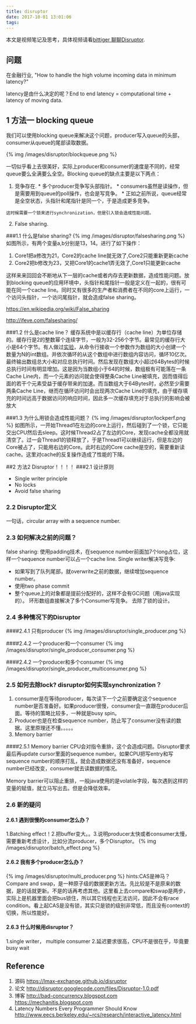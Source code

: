 ```yaml
---
title: disruptor
date: 2017-10-01 13:01:06
tags:
---
```


本文是视频笔记及思考，具体视频请看[bittiger 聊聊Disruptor](https://www.bittiger.io/videos/QHkP5QobvhNWGZv9f/2EkqDyjCYc5x8WPfW).

## 问题
在金融行业, "How to handle the high volume incoming data in minimum latency?" 

latency是由什么决定的呢？End to end latency = computational time + latency of moving data. 

## 1 方法一 blocking queue
我们可以使用blocking queue来解决这个问题，producer写入queue的头部，consumer从queue的尾部读取数据。

{% img /images/disruptor/blockqueue.png %}

一切似乎看上去很美好，实际上producer和consumer的速度是不同的，经常queue要么全满要么全空。Blocking queue的缺点主要是以下两点：

  1. 竞争存在. 
    * 多个producer竞争写头部指针。
    * consumers虽然是读操作，但是需要用到queue的poll操作，也会是写竞争。
    * 正如之前所说，queue经常是全空状态，头指针和尾指针是同一个，于是造成更多竞争。

    这时候需要一个锁来进行synchronization，但是引入锁会造成性能问题。
  2. False sharing. 

###1.1 什么是false sharing?
{% img /images/disruptor/falsesharing.png %}
如图所示，有两个变量a,b分别是13，14。进行了如下操作：

  1. Core1把a修改为21，Core2的cache line就无效了,Core2只能重新更新cache
  2. Core2把b修改为23，又把Core1的cache1弄无效了,Core1只能更新cache

这样来来回回会不断地从下一层的cache或者内存去更新数据，造成性能问题。放到blocking queue的应用环境中，头指针和尾指针一般是定义在一起的，很有可能在同一个cache line。同时又有很多的生产者和消费者在不同的core上运行，一个访问头指针，一个访问尾指针，就会造成false sharing。

https://en.wikipedia.org/wiki/False_sharing

http://ifeve.com/falsesharing/

###1.2 什么是cache line？
缓存系统中是以缓存行（cache line）为单位存储的。缓存行是2的整数幂个连续字节，一般为32-256个字节。最常见的缓存行大小是64个字节。有人做过[实验](http://cenalulu.github.io/linux/all-about-cpu-cache/)，从命令行接收一个参数作为数组的大小创建一个数量为N的int数组。并依次循环的从这个数组中进行数组内容访问，循环10亿次。最终输出数组总大小和对应总执行时间。然后发现在数组大小超过64Bytes的时候总执行时间有明显增加。这是因为当数组小于64的时候，数组极有可能落在一条Cache Line内，而一个元素的访问就会使得整条Cache Line被填充，因而值得后面的若干个元素受益于缓存带来的加速。而当数组大于64Bytes时，必然至少需要两条Cache Line，继而在循环访问时会出现两次Cache Line的填充，由于缓存填充的时间远高于数据访问的响应时间，因此多一次缓存填充对于总执行的影响会被放大

###1.3 为什么用锁会造成性能问题？
{% img /images/disruptor/lockperf.png %}
如图所示，一开始Thread1在左边的core上运行，然后碰到了一个锁，它只能交出CPU然后去sleep。这时候Thread2占了左边的Core，发现cache全都没用就清空了。过一会Thread1的锁释放了，于是Thread1可以继续运行，但是左边的Core被占了，只能用右边的Core。此时右边的Core cache是空的，需要重新读cache。这里对cache的反复操作造成了性能的下降。

##2 方法2 Disruptor！！！！
###2.1 设计原则
- Single writer principle
- No locks
- Avoid false sharing

### 2.2 Disruptor定义
一句话，circular array with a sequence number.

### 2.3 如何解决之前的问题？
false sharing: 使用padding技术，在sequence number前面加7个long占位，这样一个sequence number可以占一个cache line.
Single writer解决写竞争: 
  * 如果写到了队列尾部，就overwrite之前的数据，继续增加sequence number。
  * 使用two phase commit
  * 整个queue上的对象都是提前分配好的，这样不会有GC问题（用java实现的）。
环形数组直接解决了多个Consumer写竞争。
去除了锁的设计。

### 2.4 多种情况下的Disruptor
####2.4.1 只有producer
{% img /images/disruptor/single_producer.png %}

####2.4.2 一个producer和一个consumer
{% img /images/disruptor/single_producer_consumer.png %}

####2.4.2 一个producer和多个consumer
{% img /images/disruptor/single_producer_multiconsumer.png %}

### 2.5 如何去除lock? disruptor如何实现synchronization？
1. consumer是在等待producer，每次读下一个之前要确定这个sequence number是否准备好。如果producer很慢，consumer会一直跟在producer后面。等待的策略比较多，一种就是busy spin。
2. Producer也是在检查sequence number，防止写了consumer没有读的数据。这里原理还不懂。。。。。
3. Memory barrier

####2.5.1 Memory barrier
CPU会对指令重排，这个会造成问题。Disruptor要求最后再update cursor里面的sequence number。如果CPU把写entry和写sequence number的顺序打乱，就会造成数据还没有准备好，sequence number已经改变，consumer就去读数据的情况。

Memory barrier可以阻止重排，一般java使用的是volatile字段，每次遇到这样的变量的赋值，就立马写出去。但是会降低效率。

### 2.6 新的疑问
#### 2.6.1 遇到很慢的consumer怎么办？ 
1.Batching effect！2.把buffer变大。。3.说明producer太快或者consumer太慢，需要重新考虑设计，比如分流producer，多个Disruptor。
{% img /images/disruptor/batch_effect.png %}
#### 2.6.2 我有多个producer怎么办？
{% img /images/disruptor/multi_producer.png %}
hints:CAS是神马？Compare and swap，是一种原子级的数据更新方法。先比较是不是原来的数据，是的话就更新。不是的话再考虑其他。这里看上去compare和swap是两步，实际上是机器里面会把bus锁住，所以其它线程也无法访问，因此不会有race condition。看上起CAS是没有锁，其实只是锁的级别非常低，而且没有context的切换，所以性能好。
#### 2.6.3 什么时候用disruptor？
1.single writer， multiple consumer 2.延迟要求很高，CPU不是很在乎，毕竟要busy wait

## Reference
1. 源码 https://lmax-exchange.github.io/disruptor
2. 论文 http://disruptor.googlecode.com/files/Disruptor-1.0.pdf
3. 博客 http://bad-concurrency.blogspot.com   https://mechanitis.blogspot.com
4. Latency Numbers Every Programmer Should Know http://www.eecs.berkeley.edu/~rcs/research/interactive_latency.html
